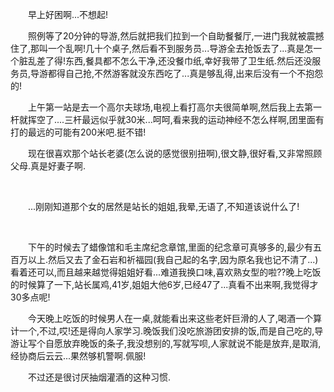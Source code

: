 <div id="sina_keyword_ad_area2" class="articalContent  ">
			<p STYLE="TexT-inDenT: 2em" ALIGN="left">早上好困啊...不想起!</P>
<p STYLE="TexT-inDenT: 2em" ALIGN="left">
照例等了20分钟的导游,然后就把我们拉到一个自助餐餐厅,一进门我就被震撼住了,那叫一个乱啊!几十个桌子,然后看不到服务员...导游全去抢饭去了...真是怎一个脏乱差了得!东西,餐具都不怎么干净,还没餐巾纸,幸好我带了卫生纸.然后还没服务员,导游都得自己抢,不然游客就没东西吃了...真是够乱得,出来后没有一个不抱怨的!</P>
<p STYLE="TexT-inDenT: 2em" ALIGN="left">
上午第一站是去一个高尔夫球场,电视上看打高尔夫很简单啊,然后我上去第一杆就挥空了....三杆最远似乎就30米...呵呵,看来我的运动神经不怎么样啊,团里面有打的最远的可能有200米吧.挺不错!</P>
<p STYLE="TexT-inDenT: 2em" ALIGN="left">
现在很喜欢那个站长老婆(怎么说的感觉很别扭啊),很文静,很好看,又非常照顾父母.真是好妻子啊.</P>
<p STYLE="TexT-inDenT: 2em" ALIGN="left">&nbsp;<wbr></P>
<p STYLE="TexT-inDenT: 2em" ALIGN="left">
...刚刚知道那个女的居然是站长的姐姐,我晕,无语了,不知道该说什么了!</P>
<p STYLE="TexT-inDenT: 2em" ALIGN="left">&nbsp;<wbr></P>
<p STYLE="TexT-inDenT: 2em" ALIGN="left">
下午的时候去了蜡像馆和毛主席纪念章馆,里面的纪念章可真够多的,最少有五百万以上.然后又去了金石岩和祈福园(我自己起的名字,因为原名我也记不清了...)看着还可以,而且越来越觉得姐姐好看...难道我换口味,喜欢熟女型的啦??晚上吃饭的时候算了一下,站长属鸡,41岁,姐姐大他6岁,已经47了...真看不出来啊,我觉得才30多点呢!</P>
<p STYLE="TexT-inDenT: 2em" ALIGN="left">
今天晚上吃饭的时候男人在一桌,就能看出来这些老奸巨滑的人了,喝酒一个算计一个,不过,哎!还是得向人家学习.晚饭我们没吃旅游团安排的饭,而是自己吃的,导游让写个自愿放弃晚饭的条子,我没想别的,写就写呗,人家就说不能是放弃,是取消,经协商后云云...果然够机警啊.佩服!</P>
<p STYLE="TexT-inDenT: 2em">不过还是很讨厌抽烟灌酒的这种习惯.</P>							
		</div>